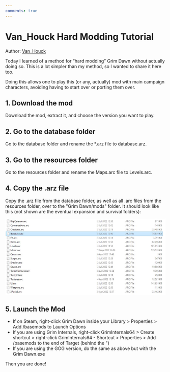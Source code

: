 ```yaml
---
comments: true
---
```

# Van_Houck Hard Modding Tutorial

Author: [Van_Houck](https://forums.crateentertainment.com/u/Van_Houck)

Today I learned of a method for “hard modding” Grim Dawn without actually doing so. This is a lot simpler than my method, so I wanted to share it here too.

Doing this allows one to play this (or any, actually) mod with main campaign characters, avoiding having to start over or porting them over.

## 1. Download the mod

Download the mod, extract it, and choose the version you want to play.

## 2. Go to the database folder

Go to the database folder and rename the *.arz file to database.arz.

## 3. Go to the resources folder

Go to the resources folder and rename the Maps.arc file to Levels.arc.

## 4. Copy the .arz file

Copy the .arz file from the database folder, as well as all .arc files from the resources folder, over to the "Grim Dawn/mods" folder. It should look like this (not shown are the eventual expansion and survival folders):

![db2](images/van_tuts/db2.JPG)

## 5. Launch the Mod

* If on Steam, right-click Grim Dawn inside your Library > Properties > Add /basemods to Launch Options
* If you are using Grim Internals, right-click GrimInternals64 > Create shortcut > right-click GrimInternals64 - Shortcut > Properties > Add /basemods to the end of Target (behind the ")
* If you are using the GOG version, do the same as above but with the Grim Dawn.exe

Then you are done!

